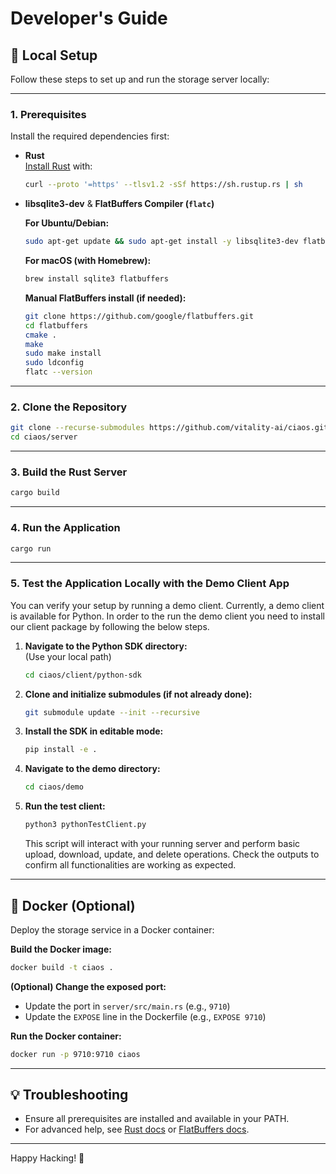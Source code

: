 # Developer's Guide

## 🚀 Local Setup

Follow these steps to set up and run the storage server locally:

---

### 1. Prerequisites

Install the required dependencies first:

- **Rust**  
  [Install Rust](https://rustup.rs/) with:
  ```bash
  curl --proto '=https' --tlsv1.2 -sSf https://sh.rustup.rs | sh
  ```

- **libsqlite3-dev** & **FlatBuffers Compiler (`flatc`)**

  **For Ubuntu/Debian:**
  ```bash
  sudo apt-get update && sudo apt-get install -y libsqlite3-dev flatbuffers-compiler
  ```

  **For macOS (with Homebrew):**
  ```bash
  brew install sqlite3 flatbuffers
  ```

  **Manual FlatBuffers install (if needed):**
  ```bash
  git clone https://github.com/google/flatbuffers.git
  cd flatbuffers
  cmake .
  make
  sudo make install
  sudo ldconfig
  flatc --version
  ```

---

### 2. Clone the Repository

```bash
git clone --recurse-submodules https://github.com/vitality-ai/ciaos.git
cd ciaos/server
```

---

### 3. Build the Rust Server

```bash
cargo build
```

---

### 4. Run the Application

```bash
cargo run
```

---
 
### 5. Test the Application Locally with the Demo Client App

You can verify your setup by running a demo client. Currently, a demo client is available for Python. In order to the run the demo client you need to install our client package by following the below steps.

1. **Navigate to the Python SDK directory:**  
   (Use your local path)
   ```bash
   cd ciaos/client/python-sdk
   ```

2. **Clone and initialize submodules (if not already done):**
   ```bash
   git submodule update --init --recursive
   ```

3. **Install the SDK in editable mode:**
   ```bash
   pip install -e .
   ```

4. **Navigate to the demo directory:**
   ```bash
   cd ciaos/demo
   ```

5. **Run the test client:**
   ```bash
   python3 pythonTestClient.py
   ```

   This script will interact with your running server and perform basic upload, download, update, and delete operations.
   Check the outputs to confirm all functionalities are working as expected.

---

## 🐳 Docker (Optional)

Deploy the storage service in a Docker container:

**Build the Docker image:**
```bash
docker build -t ciaos .
```

**(Optional) Change the exposed port:**
- Update the port in `server/src/main.rs` (e.g., `9710`)
- Update the `EXPOSE` line in the Dockerfile (e.g., `EXPOSE 9710`)

**Run the Docker container:**
```bash
docker run -p 9710:9710 ciaos
```

---

## 💡 Troubleshooting

- Ensure all prerequisites are installed and available in your PATH.
- For advanced help, see [Rust docs](https://doc.rust-lang.org/book/) or [FlatBuffers docs](https://google.github.io/flatbuffers/).

---

Happy Hacking! 🚀
